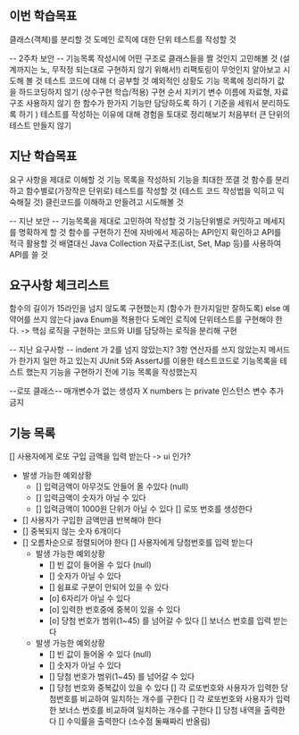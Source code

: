 ## 이번 학습목표
클래스(객체)를 분리할 것
도메인 로직에 대한 단위 테스트를 작성할 것

-- 2주차 보안 --
기능목록 작성시에 어떤 구조로 클래스들을 짤 것인지 고민해볼 것 (설계까지는 노, 무작정 되는대로 구현하지 않기 위해서!)
리팩토링이 무엇인지 알아보고 시도해 볼 것
테스트 코드에 대해 더 공부할 것
예외적인 상황도 기능 목록에 정리하기
값을 하드코딩하지 않기 (상수구현 학습/적용)
구현 순서 지키기
변수 이름에 자료형, 자료구조 사용하지 않기
한 함수가 한가지 기능만 담당하도록 하기 ( 기준을 세워서 분리하도록 하기 )
테스트를 작성하는 이유에 대해 경험을 토대로 정리해보기
처음부터 큰 단위의 테스트 만들지 않기

## 지난 학습목표
요구 사항을 제대로 이해할 것 
기능 목록을 작성하되 기능을 최대한 쪼갤 것 
함수를 분리하고 함수별로(가장작은 단위로) 테스트를 작성할 것 (테스트 코드 작성법을 익히고 익숙해질 것) 
클린코드를 이해하고 만들려고 시도해볼 것

-- 지난 보안 --
기능목록을 제대로 고민하여 작성할 것 
기능단위별로 커밋하고 메세지를 명확하게 할 것 
함수를 구현하기 전에 자바에서 제공하는 API인지 확인하고 API를 적극 활용할 것 배열대신 Java Collection 자료구조(List, Set, Map 등)를 사용하여 API를 쓸 것

## 요구사항 체크리스트
함수의 길이가 15라인을 넘지 않도록 구현했는지 (함수가 한가지일만 잘하도록)
else 예약어를 쓰지 않는다
java Enum을 적용한다
도메인 로직에 단위테스트를 구현해야 한다.
  -> 핵심 로직을 구현하는 코드와 UI를 담당하는 로직을 분리해 구현

-- 지난 요구사항 --
indent 가 2를 넘지 않았는지? 
3항 연산자를 쓰지 않았는지 메서드가 한가지 일만 하고 있는지 
JUnit 5와 AssertJ를 이용한 테스트코드로 기능목록을 테스트 했는지 기능을 구현하기 전에 기능 목록을 작성했는지

--로또 클래스--
매개변수가 없는 생성자 X
numbers 는 private
인스턴스 변수 추가금지

## 기능 목록
[] 사용자에게 로또 구입 금액을 입력 받는다 -> ui 인가?
  - 발생 가능한 예외상황
    - [] 입력금액이 아무것도 안들어 올 수있다 (null)
    - [] 입력금액이 숫자가 아닐 수 있다
    - [] 입력금액이 1000원 단위가 아닐 수 있다
[] 로또 번호를 생성한다
  - [] 사용자가 구입한 금액만큼 반복해야 한다
  - [] 중복되지 않는 숫자 6개이다
  - [] 오름차순으로 정렬되어야 한다
[] 사용자에게 당첨번호를 입력 받는다 
    - 발생 가능한 예외상황
      - [] 빈 값이 들어올 수 있다 (null)
      - [] 숫자가 아닐 수 있다
      - [] 쉼표로 구분이 안되어 있을 수 있다
      - [o] 6자리가 아닐 수 있다
      - [o] 입력한 번호중에 중복이 있을 수 있다
      - [o] 당첨 번호가 범위(1~45) 를 넘어갈 수 있다
[] 보너스 번호를 입력 받는다 
    - 발생 가능한 예외상황
      - [] 빈 값이 들어올 수 있다 (null)
      - [] 숫자가 아닐 수 있다
      - [] 당첨 번호가 범위(1~45) 를 넘어갈 수 있다
      - [] 당첨 번호와 중복값이 있을 수 있다
[] 각 로또번호와 사용자가 입력한 당첨번호를 비교하여 일치하는 개수를 구한다
[] 각 로또번호와 사용자가 입력한 보너스 번호를 비교하여 일치하는 개수를 구한다
[] 당첨 내역을 출력한다
[] 수익률을 출력한다 (소수점 둘째짜리 반올림)




